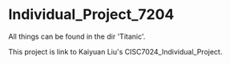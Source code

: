 # Individual_Project_7204
All things can be found in the dir 'Titanic'.

This project is link to Kaiyuan Liu's CISC7024_Individual_Project.
